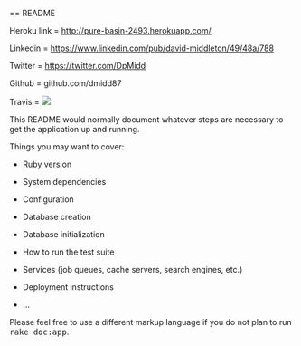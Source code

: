 == README

Heroku link = http://pure-basin-2493.herokuapp.com/

Linkedin = https://www.linkedin.com/pub/david-middleton/49/48a/788

Twitter = https://twitter.com/DpMidd

Github = github.com/dmidd87

Travis = ![](https://travis-ci.org/dmidd87/gCamp)



This README would normally document whatever steps are necessary to get the
application up and running.

Things you may want to cover:

* Ruby version

* System dependencies

* Configuration

* Database creation

* Database initialization

* How to run the test suite

* Services (job queues, cache servers, search engines, etc.)

* Deployment instructions

* ...


Please feel free to use a different markup language if you do not plan to run
<tt>rake doc:app</tt>.
